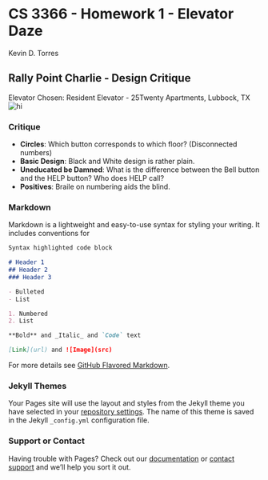 # CS 3366 - Homework 1 - Elevator Daze
Kevin D. Torres

## Rally Point Charlie - Design Critique

Elevator Chosen: Resident Elevator - 25Twenty Apartments, Lubbock, TX
<img src="images/Emoticons/cool.gif" alt="hi" class="inline"/>

### Critique

- **Circles**: Which button corresponds to which floor? (Disconnected numbers)
- **Basic Design**: Black and White design is rather plain.
- **Uneducated be Damned**: What is the difference between the Bell button and the HELP button? Who does HELP call?
- **Positives**: Braile on numbering aids the blind.


### Markdown

Markdown is a lightweight and easy-to-use syntax for styling your writing. It includes conventions for

```markdown
Syntax highlighted code block

# Header 1
## Header 2
### Header 3

- Bulleted
- List

1. Numbered
2. List

**Bold** and _Italic_ and `Code` text

[Link](url) and ![Image](src)
```

For more details see [GitHub Flavored Markdown](https://guides.github.com/features/mastering-markdown/).

### Jekyll Themes

Your Pages site will use the layout and styles from the Jekyll theme you have selected in your [repository settings](https://github.com/SapphireLion/ElevatorDaze/settings). The name of this theme is saved in the Jekyll `_config.yml` configuration file.

### Support or Contact

Having trouble with Pages? Check out our [documentation](https://help.github.com/categories/github-pages-basics/) or [contact support](https://github.com/contact) and we’ll help you sort it out.
